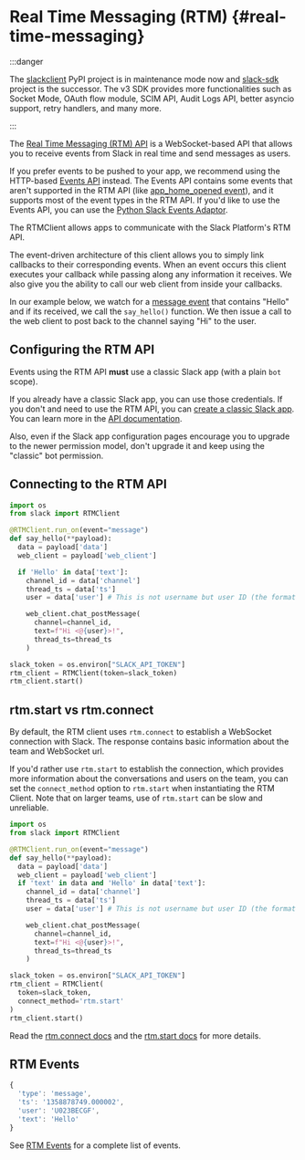 # Real Time Messaging (RTM) {#real-time-messaging}

:::danger

The [slackclient](https://pypi.org/project/slackclient/) PyPI project is
in maintenance mode now and
[slack-sdk](https://pypi.org/project/slack-sdk/) project is the
successor. The v3 SDK provides more functionalities such as Socket Mode,
OAuth flow module, SCIM API, Audit Logs API, better asyncio support,
retry handlers, and many more.

:::

The [Real Time Messaging (RTM) API](api.slack.com/rtm) is a WebSocket-based API that
allows you to receive events from Slack in real time and send messages
as users.

If you prefer events to be pushed to your app, we recommend using the
HTTP-based [Events API](https://api.slack.com/events-api) instead. The
Events API contains some events that aren\'t supported in the RTM API
(like [app_home_opened
event](https://api.slack.com/events/app_home_opened)), and it supports
most of the event types in the RTM API. If you\'d like to use the Events
API, you can use the [Python Slack Events
Adaptor](https://github.com/slackapi/python-slack-events-api).

The RTMClient allows apps to communicate with the Slack Platform\'s RTM
API.

The event-driven architecture of this client allows you to simply link
callbacks to their corresponding events. When an event occurs this
client executes your callback while passing along any information it
receives. We also give you the ability to call our web client from
inside your callbacks.

In our example below, we watch for a [message
event](https://api.slack.com/events/message) that contains \"Hello\" and
if its received, we call the `say_hello()` function. We then issue a
call to the web client to post back to the channel saying \"Hi\" to the
user.

## Configuring the RTM API

Events using the RTM API **must** use a classic Slack app (with a plain
`bot` scope).

If you already have a classic Slack app, you can use those credentials.
If you don\'t and need to use the RTM API, you can [create a classic
Slack app](https://api.slack.com/apps?new_classic_app=1). You can learn
more in the [API
documentation](https://api.slack.com/authentication/basics#soon).

Also, even if the Slack app configuration pages encourage you to upgrade
to the newer permission model, don\'t upgrade it and keep using the
\"classic\" bot permission.

## Connecting to the RTM API

``` python
import os
from slack import RTMClient

@RTMClient.run_on(event="message")
def say_hello(**payload):
  data = payload['data']
  web_client = payload['web_client']

  if 'Hello' in data['text']:
    channel_id = data['channel']
    thread_ts = data['ts']
    user = data['user'] # This is not username but user ID (the format is either U*** or W***)

    web_client.chat_postMessage(
      channel=channel_id,
      text=f"Hi <@{user}>!",
      thread_ts=thread_ts
    )

slack_token = os.environ["SLACK_API_TOKEN"]
rtm_client = RTMClient(token=slack_token)
rtm_client.start()
```

## rtm.start vs rtm.connect

By default, the RTM client uses `rtm.connect` to establish a WebSocket
connection with Slack. The response contains basic information about the
team and WebSocket url.

If you\'d rather use `rtm.start` to establish the connection, which
provides more information about the conversations and users on the team,
you can set the `connect_method` option to `rtm.start` when
instantiating the RTM Client. Note that on larger teams, use of
`rtm.start` can be slow and unreliable.

``` python
import os
from slack import RTMClient

@RTMClient.run_on(event="message")
def say_hello(**payload):
  data = payload['data']
  web_client = payload['web_client']
  if 'text' in data and 'Hello' in data['text']:
    channel_id = data['channel']
    thread_ts = data['ts']
    user = data['user'] # This is not username but user ID (the format is either U*** or W***)

    web_client.chat_postMessage(
      channel=channel_id,
      text=f"Hi <@{user}>!",
      thread_ts=thread_ts
    )

slack_token = os.environ["SLACK_API_TOKEN"]
rtm_client = RTMClient(
  token=slack_token,
  connect_method='rtm.start'
)
rtm_client.start()
```

Read the [rtm.connect docs](https://api.slack.com/methods/rtm.connect)
and the [rtm.start docs](https://api.slack.com/methods/rtm.start) for
more details.

## RTM Events

``` javascript
{
  'type': 'message',
  'ts': '1358878749.000002',
  'user': 'U023BECGF',
  'text': 'Hello'
}
```

See [RTM Events](https://api.slack.com/rtm#events) for a complete list
of events.
